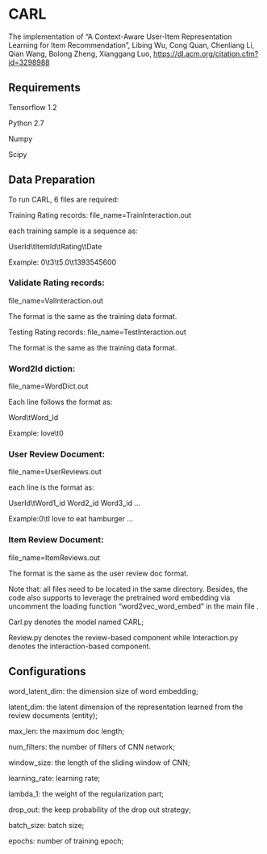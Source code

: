 # CARL
The implementation of “A Context-Aware User-Item Representation Learning for Item Recommendation”, Libing Wu, Cong Quan, Chenliang Li, Qian Wang, Bolong Zheng, Xianggang Luo, https://dl.acm.org/citation.cfm?id=3298988


## Requirements
Tensorflow 1.2

Python 2.7

Numpy

Scipy

## Data Preparation
To run CARL, 6 files are required: 

Training Rating records: file_name=TrainInteraction.out

each training sample is a sequence as:

UserId\tItemId\tRating\tDate

Example: 0\t3\t5.0\t1393545600

### Validate Rating records: 
file_name=ValInteraction.out

The format is the same as the training data format. 

Testing Rating records: file_name=TestInteraction.out

The format is the same as the training data format.

### Word2Id diction: 
file_name=WordDict.out 

Each line follows the format as:

Word\tWord_Id

Example: love\t0

### User Review Document: 
file_name=UserReviews.out

each line is the format as:

UserId\tWord1_id Word2_id Word3_id …

Example:0\tI love to eat hamburger …

### Item Review Document: 
file_name=ItemReviews.out

The format is the same as the user review doc format.

Note that: all files need to be located in the same directory. Besides, the code also supports to leverage the pretrained word embedding via uncomment the loading function “word2vec_word_embed” in the main file .

Carl.py denotes the model named CARL;

Review.py denotes the review-based component while Interaction.py denotes the interaction-based component.

## Configurations
word_latent_dim: the dimension size of word embedding;

latent_dim: the latent dimension of the representation learned from the review documents (entity);

max_len: the maximum doc length;

num_filters: the number of filters of CNN network;

window_size: the length of the sliding window of CNN;

learning_rate: learning rate;

lambda_1: the weight of the regularization part;

drop_out: the keep probability of the drop out strategy;

batch_size: batch size;

epochs: number of training epoch;


